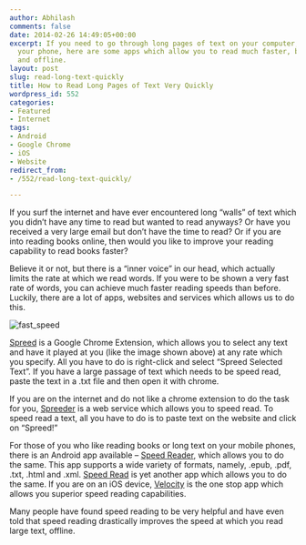```yaml
---
author: Abhilash
comments: false
date: 2014-02-26 14:49:05+00:00
excerpt: If you need to go through long pages of text on your computer, internet or
  your phone, here are some apps which allow you to read much faster, both online
  and offline.
layout: post
slug: read-long-text-quickly
title: How to Read Long Pages of Text Very Quickly
wordpress_id: 552
categories:
- Featured
- Internet
tags:
- Android
- Google Chrome
- iOS
- Website
redirect_from:
- /552/read-long-text-quickly/

---
```


If you surf the internet and have ever encountered long “walls” of text which you didn’t have any time to read but wanted to read anyways? Or have you received a very large email but don’t have the time to read? Or if you are into reading books online, then would you like to improve your reading capability to read books faster?

Believe it or not, but there is a “inner voice” in our head, which actually limits the rate at which we read words. If you were to be shown a very fast rate of words, you can achieve much faster reading speeds than before. Luckily, there are a lot of apps, websites and services which allows us to do this.

![fast_speed](https://techcovered.github.io/images/fast_speed.gif)

[Spreed](https://chrome.google.com/webstore/detail/spreed-speed-read-the-web/ipikiaejjblmdopojhpejjmbedhlibno) is a Google Chrome Extension, which allows you to select any text and have it played at you (like the image shown above) at any rate which you specify. All you have to do is right-click and select “Spreed Selected Text”. If you have a large passage of text which needs to be speed read, paste the text in a .txt file and then open it with chrome.

If you are on the internet and do not like a chrome extension to do the task for you, [Spreeder](http://spreeder.com/) is a web service which allows you to speed read. To speed read a text, all you have to do is to paste text on the website and click on “Spreed!”

For those of you who like reading books or long text on your mobile phones, there is an Android app available – [Speed Reader](https://play.google.com/store/apps/details?id=com.speedreader&hl=en), which allows you to do the same. This app supports a wide variety of formats, namely, .epub, .pdf, .txt, .html and .xml. [Speed Read](https://play.google.com/store/apps/details?id=com.blueflame.speedreader) is yet another app which allows you to do the same. If you are on an iOS device, [Velocity](http://velocityapp.com/) is the one stop app which allows you superior speed reading capabilities.

Many people have found speed reading to be very helpful and have even told that speed reading drastically improves the speed at which you read large text, offline.
